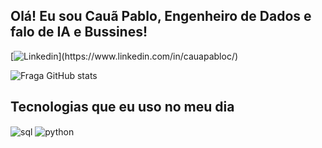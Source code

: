 ## Olá! Eu sou Cauã Pablo, Engenheiro de Dados e falo de IA e Bussines!

[![Linkedin](https://img.shields.io/website?label=CauaPablo.com&style=for-the-badge&url=[https://sujeitoprogramador.com/](https://www.linkedin.com/in/cauapabloc/))](https://www.linkedin.com/in/cauapabloc/)

![Fraga GitHub stats](https://github-readme-stats.vercel.app/api?username=CauaPablo&show_icons=true&theme=dracula&count_private=true)

## Tecnologias que eu uso no meu dia

<div style="display: inline_block">
  <img align="center" alt="sql" src="[https://img.shields.io/badge/HTML5-E34F26?style=for-the-badge&logo=html5&logoColor=white](https://img.shields.io/badge/Microsoft_SQL_Server-CC2927?style=for-the-badge&logo=microsoft-sql-server&logoColor=white)" />
  <img align="center" alt="python" src="[https://img.shields.io/badge/CSS3-1572B6?style=for-the-badge&logo=css3&logoColor=white](https://img.shields.io/badge/Python-3776AB?style=for-the-badge&logo=python&logoColor=white)" />
</div><br/>

